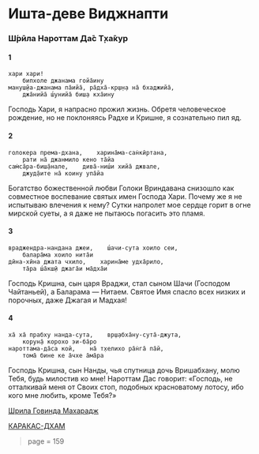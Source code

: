 # Ишта-деве Виджнапти

### Ш́рӣла Нароттам Да̄с Т̣ха̄кур

#### 1

    хари хари!
        бипхоле джанама гойа̄ину
    мануш̣йа-джанама па̄ийа̄, ра̄дха̄-кр̣ш̣н̣а на̄ бхаджийа̄,
        джа̄нийа̄ ш́унийа̄ биш̣а кха̄ину

Господь Хари, я напрасно прожил жизнь. Обретя человеческое рождение, но не поклоняясь Радхе и Кришне, я сознательно пил яд.

#### 2

    голокера према-дхана,    харина̄ма-сан̇кӣртана,
        рати на̄ джанмило кено та̄йа
    сам̇са̄ра-биш̣а̄нале,    дива̄-ниш́и хийа̄ джвале,
        джуд̣а̄ите на̄ коину упа̄йа

Богатство божественной любви Голоки Вриндавана снизошло как совместное воспевание святых имен Господа Хари. Почему же я не испытываю влечения к нему? Сутки напролет мое сердце горит в огне мирской суеты, а я даже не пытаюсь погасить это пламя.

#### 3

    враджендра-нандана джеи,    ш́ачи-сута хоило сеи,
        балара̄ма хоило нита̄и
    дӣна-хӣна джата чхило,    харина̄ме удха̄рило,
        та̄ра ш́а̄кш̣ӣ джага̄и ма̄дха̄и

Господь Кришна, сын царя Враджи, стал сыном Шачи (Господом Чайтаньей), а Баларама — Нитаем. Святое Имя спасло всех низких и порочных, даже Джагая и Мадхая!

#### 4

    ха̄ ха̄ прабху нанда-сута,    вр̣ш̣абха̄ну-сута̄-джута,
        корун̣а̄ корохо эи-ба̄ро
    нароттама-да̄са кой,    на̄ т̣хелихо ра̄н̇га̄ па̄й,
        тома̄ бине ке а̄чхе а̄ма̄ра

Господь Кришна, сын Нанды, чья спутница дочь Вришабхану, молю Тебя, будь милостив ко мне! Нароттам Дас говорит: «Господь, не отталкивай меня от Своих стоп, подобных красноватому лотосу, ибо кого мне любить, кроме Тебя?»

[Шрила Говинда Махарадж](https://soundcloud.com/bharatimaharaj/govinda-maharaj-hari-hari)

[КАРАКАС-ДХАМ](https://soundcloud.com/bharatimaharaj/shchsm-karakas-xari-xari)


> page = 159